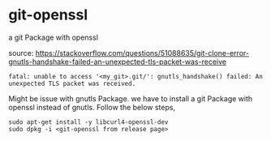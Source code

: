 # git-openssl
a git Package with openssl

source: https://stackoverflow.com/questions/51088635/git-clone-error-gnutls-handshake-failed-an-unexpected-tls-packet-was-receive
```
fatal: unable to access '<my_git>.git/': gnutls_handshake() failed: An unexpected TLS packet was received.
 ```
 Might be issue with gnutls Package. we have to install a git Package with openssl instead of gnutls. Follow the below steps,
```
sudo apt-get install -y libcurl4-openssl-dev
sudo dpkg -i <git-openssl from release page>
 
```
